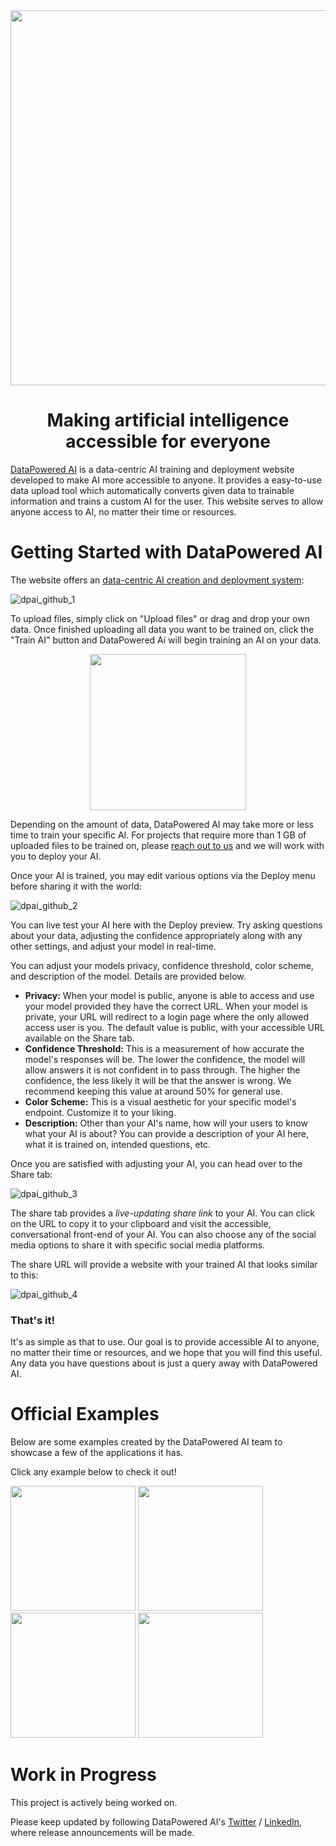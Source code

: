 <div align="center">

<img src="https://user-images.githubusercontent.com/96705270/237037194-eda02c3a-4ccc-4600-a6f9-55907ab10bb7.png" width="600" />

# Making artificial intelligence accessible for everyone

</div>

[DataPowered AI](https://datapowered.ai) is a data-centric AI training and deployment website developed to make AI more accessible to anyone. It provides a easy-to-use data upload tool which automatically converts given data to trainable information and trains a custom AI for the user. This website serves to allow anyone access to AI, no matter their time or resources.

<div align="center">

</div>

# Getting Started with DataPowered AI

The website offers an [data-centric AI creation and deployment system](https://datapowered.ai):

![dpai_github_1](https://github.com/seanhlewis/DataPoweredAI/assets/96705270/e17ccd29-bf6b-45b2-9587-21a3fda246ef)

To upload files, simply click on "Upload files" or drag and drop your own data.
Once finished uploading all data you want to be trained on, click the "Train AI" button and DataPowered Ai will begin training an AI on your data.

<p align="center"><img src="https://github.com/seanhlewis/DataPoweredAI/assets/96705270/e5e3c3eb-a133-442c-837a-f5d09816c129" width="250" ></p>

Depending on the amount of data, DataPowered AI may take more or less time to train your specific AI. For projects that require more than 1 GB of uploaded files to be trained on, please [reach out to us](mailto:team@datapowered.ai?subject=%3E1GB%20AI%20Request&body=Hi%20DataPowered%20AI%20team%2C%0A%0AI%20am%20%5BName%2C%20Occupation%20or%20Affiliated%20University%2FResearch%5D.%20I%20want%20to%20train%20an%20AI%20on%20around%20%5Bamount%20of%20data%2C%20ex.%205GB%2C%2050GB%2C%20300GB%2C%20etc.%5D.%20The%20reason%20is%20%5Bpurpose%20of%20your%20specific%20AI%5D.%0A%0ASincerely%2C%0A%5BYour%20Name%5D) and we will work with you to deploy your AI.

Once your AI is trained, you may edit various options via the Deploy menu before sharing it with the world:

![dpai_github_2](https://github.com/seanhlewis/DataPoweredAI/assets/96705270/d978abfc-e93d-4914-807a-79fd86eb1eb2)

You can live test your AI here with the Deploy preview. Try asking questions about your data, adjusting the confidence appropriately along with any other settings, and adjust your model in real-time.

You can adjust your models privacy, confidence threshold, color scheme, and description of the model. Details are provided below.
* **Privacy:** When your model is public, anyone is able to access and use your model provided they have the correct URL. When your model is private, your URL will redirect to a login page where the only allowed access user is you. The default value is public, with your accessible URL available on the Share tab.
* **Confidence Threshold:** This is a measurement of how accurate the model's responses will be. The lower the confidence, the model will allow answers it is not confident in to pass through. The higher the confidence, the less likely it will be that the answer is wrong. We recommend keeping this value at around 50% for general use.
* **Color Scheme:** This is a visual aesthetic for your specific model's endpoint. Customize it to your liking.
* **Description:** Other than your AI's name, how will your users to know what your AI is about? You can provide a description of your AI here, what it is trained on, intended questions, etc.

Once you are satisfied with adjusting your AI, you can head over to the Share tab:

![dpai_github_3](https://github.com/seanhlewis/DataPoweredAI/assets/96705270/21d65a76-5b0c-4204-adf9-07e8641b7609)

The share tab provides a *live-updating share link* to your AI. You can click on the URL to copy it to your clipboard and visit the accessible, conversational front-end of your AI. You can also choose any of the social media options to share it with specific social media platforms.

The share URL will provide a website with your trained AI that looks similar to this:

![dpai_github_4](https://github.com/seanhlewis/DataPoweredAI/assets/96705270/0e931be2-3b5f-4444-a48b-1d2e769ca3fa)

### That's it!

It's as simple as that to use. Our goal is to provide accessible AI to anyone, no matter their time or resources, and we hope that you will find this useful. Any data you have questions about is just a query away with DataPowered AI.

# Official Examples

Below are some examples created by the DataPowered AI team to showcase a few of the applications it has.

Click any example below to check it out!

<a href="https://datapowered.ai/preview/CompanyFAQ"><img src="https://github-production-user-asset-6210df.s3.amazonaws.com/96705270/255431514-e72f3b74-6c26-4825-82e2-40c47e62eddf.png" width="200"/></a>
<a href="https://datapowered.ai/preview/RestaurantMenu"><img src="https://github-production-user-asset-6210df.s3.amazonaws.com/96705270/255431517-df5ca678-f761-45ca-8239-81cee321ebbb.png" width="200"/></a>
<a href="https://datapowered.ai/preview/Wikipedia"><img src="https://github-production-user-asset-6210df.s3.amazonaws.com/96705270/255431519-da90edc3-7024-4cbd-846d-610853f76326.png" width="200"/></a>
<a href="https://datapowered.ai/preview/CityData"><img src="https://github-production-user-asset-6210df.s3.amazonaws.com/96705270/255431520-6319b07a-8459-498e-af79-0800144e229a.png" width="200"/></a>

# Work in Progress

This project is actively being worked on.

Please keep updated by following DataPowered AI's [Twitter](https://twitter.com/datapoweredai) / [LinkedIn](https://linkedin.com/company/datapoweredai), where release announcements will be made.
